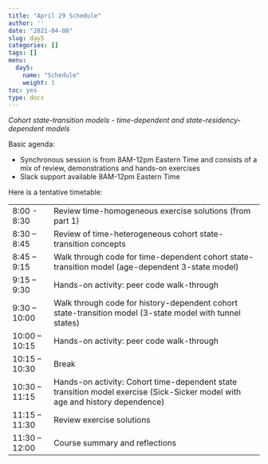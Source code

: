 ```yaml
---
title: "April 29 Schedule"
author: ''
date: "2021-04-08"
slug: day5
categories: []
tags: []
menu:
  day5:
    name: "Schedule"
    weight: 1
toc: yes
type: docs
---
```


*Cohort state-transition models - time-dependent and state-residency-dependent models*

Basic agenda:

- Synchronous session is from 8AM-12pm Eastern Time and consists of a mix of review, demonstrations and hands-on exercises
- Slack support available 8AM-12pm Eastern Time

Here is a tentative timetable:

|                            |            |
|--------------------------------------------|:------------------|
| 8:00 - 8:30  | Review time-homogeneous exercise solutions (from part 1)	 |
| 8:30 – 8:45	| Review of time-heterogeneous cohort state-transition concepts | 
|  8:45 – 9:15 | Walk through code for time-dependent cohort state-transition model (age-dependent 3-state model) |
|  9:15 – 9:30	| Hands-on activity: peer code walk-through |
| 9:30 – 10:00 | Walk through code for history-dependent cohort state-transition model (3-state model with tunnel states) |
| 10:00 – 10:15| Hands-on activity: peer code walk-through  | 
| 10:15 – 10:30 | Break |
| 10:30 – 11:15 | Hands-on activity: Cohort time-dependent state transition model exercise (Sick-Sicker model with age and history dependence)|
| 11:15 – 11:30| Review exercise solutions | 
| 11:30 – 12:00 | Course summary and reflections|


